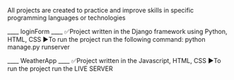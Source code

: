 All projects are created to practice and improve skills in specific programming languages or technologies

____ loginForm ____
✅Project written in the Django framework using Python, HTML, CSS
▶To run the project run the following command: python manage.py runserver

____ WeatherApp ____
✅Project written in the Javascript, HTML, CSS
▶To run the project run the LIVE SERVER


